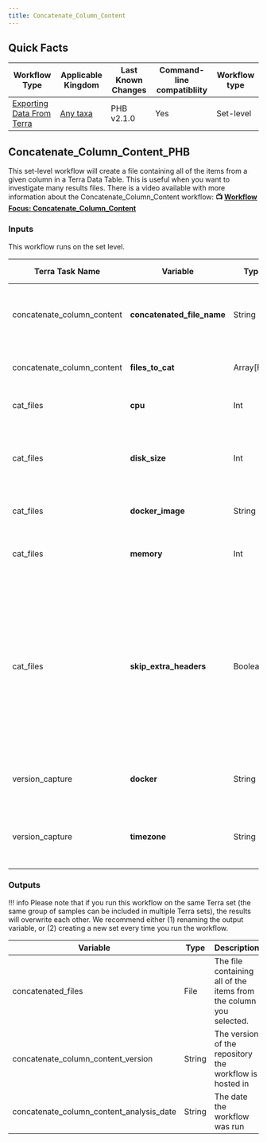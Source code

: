 ```yaml
---
title: Concatenate_Column_Content
---
```


## Quick Facts

| **Workflow Type** | **Applicable Kingdom** | **Last Known Changes** | **Command-line compatibliity** | **Workflow type** |
|---|---|---|---|---|
| [Exporting Data From Terra](../../workflows_overview/workflows-type.md/#exporting-data-from-terra) | [Any taxa](../../workflows_overview/workflows-kingdom.md/#any-taxa) | PHB v2.1.0 | Yes | Set-level |

## Concatenate_Column_Content_PHB

This set-level workflow will create a file containing all of the items from a given column in a Terra Data Table. This is useful when you want to investigate many results files. There is a video available with more information about the Concatenate_Column_Content workflow: **📺 [Workflow Focus: Concatenate_Column_Content](https://www.youtube.com/watch?v=T5Gnj9BtC9I)**

### Inputs

This workflow runs on the set level.

| **Terra Task Name** | **Variable** | **Type** | **Description** | **Default attribute** | **Terra Status** |
|---|---|---|---|---|---|
| concatenate_column_content | **concatenated_file_name** | String | The name of the output file. ***Include the extension***, such as ".fasta" or ".txt". |  | Required |
| concatenate_column_content | **files_to_cat** | Array[File] | The column that has the files you want to concatenate. |  | Required |
| cat_files | **cpu** | Int | number of cpus used to run cat_files | 2 | Optional |
| cat_files | **disk_size** | Int | Amount of storage in GigaBytes (GB) requested for the VM to run the cat_files task | 100 | Optional |
| cat_files | **docker_image** | String | Docker image used to run the cat_files task | "us-docker.pkg.dev/general-theiagen/theiagen/utility:1.1" | Optional |
| cat_files | **memory** | Int | Amount of RAM/memory requested for running the cat_files task | 8 | Optional |
| cat_files | **skip_extra_headers** | Boolean | If the files you are concatenating have identical headers, you can include only the first instance of the header and skip all of the others so they do not appear duplicated in the concatenated file. To activate this, set to true. | false | Optional |
| version_capture | **docker** | String | The Docker image used to run the version_capture task | "us-docker.pkg.dev/general-theiagen/theiagen/alpine-plus-bash:3.20.0" | Optional |
| version_capture | **timezone** | String | Set the time zone to get an accurate date of analysis (uses UTC by default) |  | Optional |

### Outputs

!!! info
    Please note that if you run this workflow on the same Terra set (the same group of samples can be included in multiple Terra sets), the results will overwrite each other. We recommend either (1) renaming the output variable, or (2) creating a new set every time you run the workflow.

| **Variable** | **Type** | **Description** |
|---|---|---|
| concatenated_files | File | The file containing all of the items from the column you selected. |
| concatenate_column_content_version | String | The version of the repository the workflow is hosted in |
| concatenate_column_content_analysis_date | String | The date the workflow was run |
